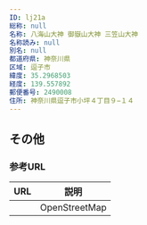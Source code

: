 ```yaml
---
ID: lj21a
総称: null
名称: 八海山大神 御嶽山大神 三笠山大神
名称読み: null
別名: null
都道府県: 神奈川県
区域: 逗子市
緯度: 35.2968503
経度: 139.557892
郵便番号: 2490008
住所: 神奈川県逗子市小坪４丁目９−１４
---
```


## その他

### 参考URL

| URL | 説明          |
| --- | ------------- |
|     | OpenStreetMap |
